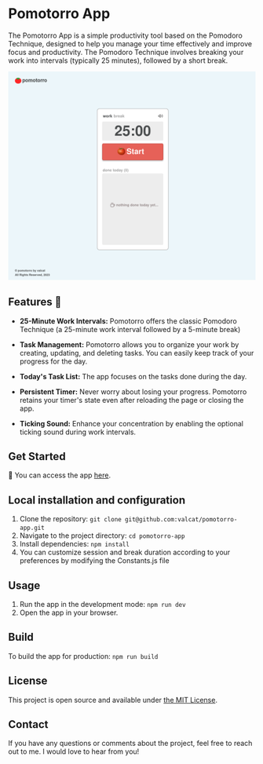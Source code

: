 # Pomotorro App

The Pomotorro App is a simple productivity tool based on the Pomodoro Technique, designed to help you manage your time effectively and improve focus and productivity. The Pomodoro Technique involves breaking your work into intervals (typically 25 minutes), followed by a short break.
<br/>


![Main screen](./src/assets/screenshot.png)


## Features 🚀

- **25-Minute Work Intervals:** Pomotorro offers the classic Pomodoro Technique (a 25-minute work interval followed by a 5-minute break)


- **Task Management:** Pomotorro allows you to organize your work by creating, updating, and deleting tasks. You can easily keep track of your progress for the day.


- **Today's Task List:** The app focuses on the tasks done during the day.


- **Persistent Timer:** Never worry about losing your progress. Pomotorro retains your timer's state even after reloading the page or closing the app.


- **Ticking Sound:** Enhance your concentration by enabling the optional ticking sound during work intervals.


## Get Started

🚀 You can access the app [here](https://effervescent-palmier-9455f0.netlify.app/).


## Local installation and configuration

1. Clone the repository: `git clone git@github.com:valcat/pomotorro-app.git`
2. Navigate to the project directory: `cd pomotorro-app`
3. Install dependencies: `npm install`
4. You can customize session and break duration according to your preferences by modifying the Constants.js file

## Usage

1. Run the app in the development mode: `npm run dev`
2. Open the app in your browser.

## Build

To build the app for production: `npm run build`

## License

This project is open source and available under [the MIT License](./LICENSE).

## Contact

If you have any questions or comments about the project, feel free to reach out to me. I would love to hear from you!
